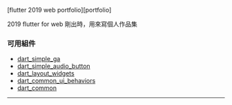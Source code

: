 [flutter 2019 web portfolio][portfolio]

2019 flutter for web 剛出時，用來寫個人作品集


### 可用組件
- [dart_simple_ga]
- [dart_simple_audio_button]
- [dart_layout_widgets]
- [dart_common_ui_behaviors]
- [dart_common]

-----

[front_end_common]: https://github.com/gordianknotC/frontend_common
[form_validator]: https://github.com/gordianknotC/form_validator
[axios_interceptor_chains]: https://github.com/gordianknotC/axios_interceptor_chains
[baseCaptchaTs]: https://github.com/gordianknotC/baseCaptchaTS

[kivy_lang_syntax_highlighter]: https://github.com/gordianknotC/KivyLang_sublimePlugin 
[ddd_for_vue_project]: https://github.com/gordianknotC/domain_driven_dev_for_vue_template

[otp_counter]: https://github.com/gordianknotC/otp_counter
[page_otp_counter]: https://gordianknotC.github.io/otp_counter
[vue_spin_wheel]: https://github.com/gordianknotC/vue_spin_wheel
[page_vue_spin_wheel]: https://gordianknotC.github.com/vue_spin_wheel

[dart_common_ui_behaviors]: https://github.com/gordianknotC/dart_common_ui_behaviors
[dart_io]: https://github.com/gordianknotC/dart_io
[dart_common]: https://github.com/gordianknotC/dart_common
[dart_layout_widgets]: https://github.com/gordianknotC/dart_layout_widgets
[dart_simple_ga]: https://github.com/gordianknotC/dart_simple_ga
[dart_simple_audio_button]: https://github.com/gordianknotC/dart_simple_audio_button
[dart_spelling_corrector]: https://github.com/gordianknotC/dart_spelling_corrector
[dart_ansicodec]: https://github.com/gordianknotC/ansicodec


[dart_vue_codegen]: https://github.com/gordianknotC/dart_vue_codegen
[dart_vue_template_parser]: https://github.com/gordianknotC/vue_template_parser
[hd_frontend]: https://github.com/gordianknotC/humandesign_frontend_js
[hd_backend]: https://github.com/gordianknotC/humandesign_backend_python
[weboverride_sample]: https://github.com/gordianknotC/weboverride_sample

[portfolio2019Fl]: https://github.com/gordianknotC/portfolio2019Fl
[portfolio2019Vue]: https://github.com/gordianknotC/portfolio2019Vue
[portfolio2014]: https://github.com/gordianknotC/portfolio2014
[portfolio2007]: https://github.com/gordianknotC/portfolio2007
[page_portfolio_mobile_pattern]: https://github.com/gordianknotC/portfolio_mobile_pattern


[nxp_android]: https://github.com/gordianknotC/nxp_android
[nxp_note]: https://github.com/gordianknotC/nxp_note



